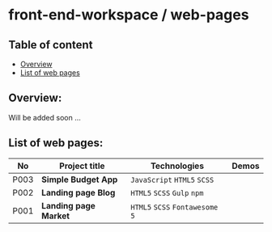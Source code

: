 # front-end-workspace / web-pages  

## Table of content
- [Overview](#overview)
- [List of web pages](#list-of-web-pages)

## Overview:  

Will be added soon ...

## List of web pages:  

No | Project title | Technologies | Demos
---- | ---- | ---- | ----
P003 | **Simple Budget App** | `JavaScript` `HTML5` `SCSS` |
P002 | **Landing page Blog** | `HTML5` `SCSS` `Gulp` `npm` | 
P001 | **Landing page Market** | `HTML5` `SCSS` `Fontawesome 5` | 